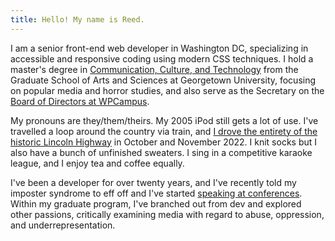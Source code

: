 ```yaml
---
title: Hello! My name is Reed.
---
```


<p>I am a senior front-end web developer in Washington DC, specializing in accessible and responsive coding using modern CSS techniques. I hold a master's degree in <a href="https://cct.georgetown.edu/">Communication, Culture, and Technology</a> from the Graduate School of Arts and Sciences at Georgetown University, focusing on popular media and horror studies, and also serve as the Secretary on the <a href="https://www.wpcampus.org/governance/board/">Board of Directors at WPCampus</a>.</p>

<p>My pronouns are they/them/theirs. My 2005 iPod still gets a lot of use. I've travelled a loop around the country via train, and <a href="{{ site.external.lhj | url }}">I drove the entirety of the historic Lincoln Highway</a> in October and November 2022. I knit socks but I also have a bunch of unfinished sweaters. I sing in a competitive karaoke league, and I enjoy tea and coffee equally.</p>

<p>I've been a developer for over twenty years, and I've recently told my imposter syndrome to eff off and I've started <a href="{{ '/talks/' | url }}">speaking at conferences</a>. Within my graduate program, I've branched out from dev and explored other passions, critically examining media with regard to abuse, oppression, and underrepresentation.</p>
